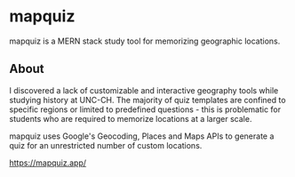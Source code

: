 # mapquiz

mapquiz is a MERN stack study tool for memorizing geographic locations.

## About
I discovered a lack of customizable and interactive geography tools while studying history at UNC-CH. The majority of quiz templates are confined to specific regions or limited to predefined questions - this is problematic for students who are required to memorize locations at a larger scale. 

mapquiz uses Google's Geocoding, Places and Maps APIs to generate a quiz for an unrestricted number of custom locations.



https://mapquiz.app/






